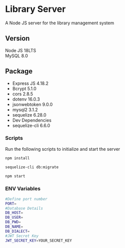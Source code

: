 # Library Server
A Node JS server for the library management system

## Version
Node JS 18LTS<br/>
MySQL 8.0

## Package
<ul>
    <li>
        Express JS 4.18.2
    </li>
    <li>
        Bcrypt 5.1.0
    </li>
    <li>
        cors 2.8.5
    </li>
    <li>
        dotenv 16.0.3
    </li>
    <li>
        jsonwebtoken 9.0.0
    </li>
    <li>
        mysql2 3.1.2
    </li>
    <li>
        sequelize 6.28.0
    </li>
    <li>Dev Dependencies</li>
    <li>sequelize-cli 6.6.0</li>
</ul>

### Scripts
Run the following scripts to initialize and start the server
```bash
npm install
```

```bash
sequelize-cli db:migrate
```

```bash
npm start
```

### ENV Variables
```bash
#Define port number
PORT=
#Database Details
DB_HOST=
DB_USER=
DB_PWD=
DB_NAME=
DB_DIALECT=
#JWT Secret Key
JWT_SECRET_KEY=YOUR_SECRET_KEY
```

